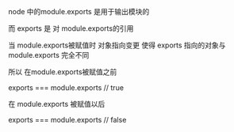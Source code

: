 node 中的module.exports 是用于输出模块的

而 exports 是 对 module.exports的引用

当 module.exports被赋值时 对象指向变更 使得 exports 指向的对象与 module.exports 完全不同

所以 在module.exports被赋值之前

exports === module.exports // true

在 module.exports 被赋值以后

exports === module.exports // false
